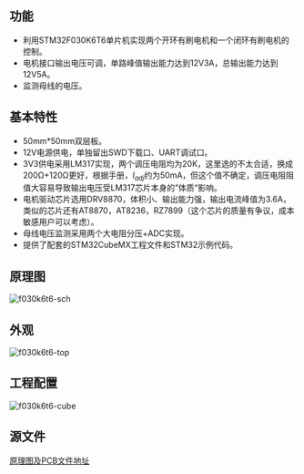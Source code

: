 ## 功能

- 利用STM32F030K6T6单片机实现两个开环有刷电机和一个闭环有刷电机的控制。
- 电机接口输出电压可调，单路峰值输出能力达到12V3A，总输出能力达到12V5A。
- 监测母线的电压。

## 基本特性

- 50mm*50mm双层板。
- 12V电源供电，单独留出SWD下载口、UART调试口。
- 3V3供电采用LM317实现，两个调压电阻均为20K，这里选的不太合适，换成200Ω+120Ω更好，根据手册，$I_{adj}$约为50mA，但这个值不确定，调压电阻阻值大容易导致输出电压受LM317芯片本身的”体质“影响。
- 电机驱动芯片选用DRV8870，体积小、输出能力强，输出电流峰值为3.6A，类似的芯片还有AT8870，AT8236，RZ7899（这个芯片的质量有争议，成本敏感用户可以考虑）。
- 母线电压监测采用两个大电阻分压+ADC实现。
- 提供了配套的STM32CubeMX工程文件和STM32示例代码。

## 原理图

![f030k6t6-sch](https://timp2100.cn/images/hardware/f030k6t6/f030k6t6-sch.png)

## 外观

![f030k6t6-top](https://timp2100.cn/images/hardware/f030k6t6/f030k6k6-top.png)

## 工程配置

![f030k6t6-cube](https://timp2100.cn/images/hardware/f030k6t6/f030k6k6-cube.png)

## 源文件

[原理图及PCB文件地址](https://github.com/timp2100/hardware)